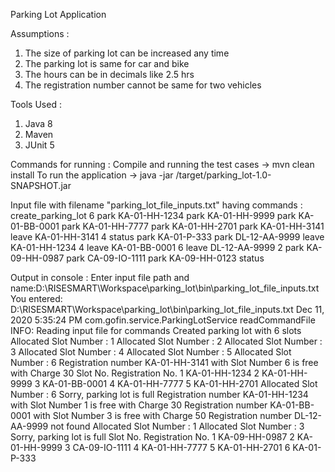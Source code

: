 Parking Lot Application

Assumptions :
1. The size of parking lot can be increased any time
2. The parking lot is same for car and bike
3. The hours can be in decimals like 2.5 hrs
4. The registration number cannot be same for two vehicles

Tools Used :
1. Java 8
2. Maven
3. JUnit 5

Commands for running :
Compile and running the test cases -> mvn clean install
To run the application -> java -jar /target/parking_lot-1.0-SNAPSHOT.jar
 
 
Input file with filename "parking_lot_file_inputs.txt" having commands :
create_parking_lot 6
park KA-01-HH-1234
park KA-01-HH-9999
park KA-01-BB-0001
park KA-01-HH-7777
park KA-01-HH-2701
park KA-01-HH-3141
leave KA-01-HH-3141 4
status
park KA-01-P-333
park DL-12-AA-9999
leave KA-01-HH-1234 4
leave KA-01-BB-0001 6
leave DL-12-AA-9999 2
park KA-09-HH-0987
park CA-09-IO-1111
park KA-09-HH-0123
status

Output in console :
Enter input file path and name:D:\RISESMART\Workspace\parking_lot\bin\parking_lot_file_inputs.txt
You entered: D:\RISESMART\Workspace\parking_lot\bin\parking_lot_file_inputs.txt
Dec 11, 2020 5:35:24 PM com.gofin.service.ParkingLotService readCommandFile
INFO: Reading input file for commands
Created parking lot with 6 slots
Allocated Slot Number : 1
Allocated Slot Number : 2
Allocated Slot Number : 3
Allocated Slot Number : 4
Allocated Slot Number : 5
Allocated Slot Number : 6
Registration number KA-01-HH-3141 with Slot Number 6 is free with Charge 30
Slot No. 	 Registration No.
1 	 KA-01-HH-1234
2 	 KA-01-HH-9999
3 	 KA-01-BB-0001
4 	 KA-01-HH-7777
5 	 KA-01-HH-2701
Allocated Slot Number : 6
Sorry, parking lot is full
Registration number KA-01-HH-1234 with Slot Number 1 is free with Charge 30
Registration number KA-01-BB-0001 with Slot Number 3 is free with Charge 50
Registration number DL-12-AA-9999 not found
Allocated Slot Number : 1
Allocated Slot Number : 3
Sorry, parking lot is full
Slot No. 	 Registration No.
1 	 KA-09-HH-0987
2 	 KA-01-HH-9999
3 	 CA-09-IO-1111
4 	 KA-01-HH-7777
5 	 KA-01-HH-2701
6 	 KA-01-P-333
